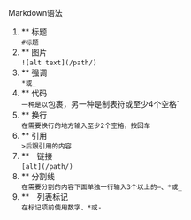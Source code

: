Markdown语法  

1. ** 标题  
    `#标题`  
2. ** 图片  
	`![alt text](/path/)`
3. ** 强调  
	`*或_`  
4. ** 代码  
	`一种是以`包裹，另一种是制表符或至少4个空格`   
5. ** 换行  
	`在需要换行的地方输入至少2个空格，按回车`   
6. ** 引用   
	`>后跟引用的内容`  
7. **　链接  
	`[alt](/path/)`   
8. ** 分割线   
	`在需要分割的内容下面单独一行输入3个以上的—、*或_`   
9. **　列表标记   
	`在标记项前使用数字、*或-`  
